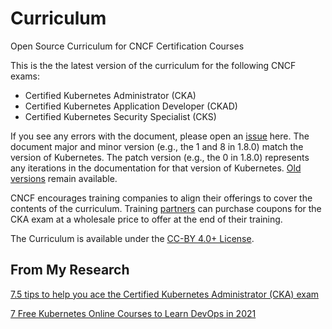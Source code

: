 # Curriculum

Open Source Curriculum for CNCF Certification Courses

This is the the latest version of the curriculum for the following CNCF exams:

* Certified Kubernetes Administrator (CKA)
* Certified Kubernetes Application Developer (CKAD)
* Certified Kubernetes Security Specialist (CKS)

If you see any errors with the document, please open an [issue](https://github.com/cncf/curriculum/issues/new) here. The document major and minor version (e.g., the 1 and 8 in 1.8.0) match the version of Kubernetes. The patch version (e.g., the 0 in 1.8.0) represents any iterations in the documentation for that version of Kubernetes. [Old versions](https://github.com/cncf/curriculum/tree/master/old-versions) remain available.

CNCF encourages training companies to align their offerings to cover the contents of the curriculum. Training [partners](https://www.cncf.io/certification/training/) can purchase coupons for the CKA exam at a wholesale price to offer at the end of their training.

The Curriculum is available under the [CC-BY 4.0+ License](https://creativecommons.org/licenses/by/4.0/).

## From My Research
[7.5 tips to help you ace the Certified Kubernetes Administrator (CKA) exam](https://kubedex.com/7-5-tips-to-help-you-ace-the-certified-kubernetes-administrator-cka-exam/)

[7 Free Kubernetes Online Courses to Learn DevOps in 2021](https://medium.com/javarevisited/7-free-online-courses-to-learn-kubernetes-in-2020-3b8a68ec7abc)
